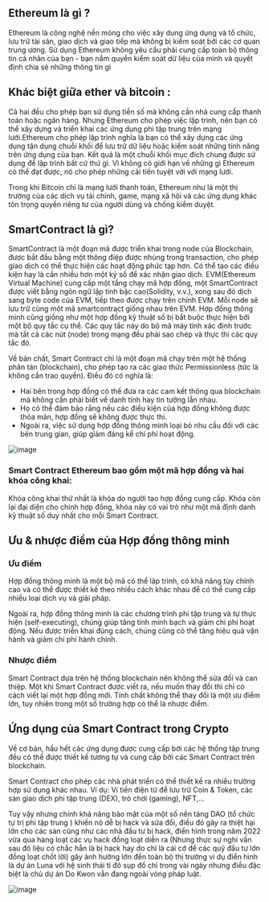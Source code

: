 ## Ethereum là gì ?
Ethereum là công nghệ nền móng cho việc xây dụng ứng dụng và tổ chức, lưu trữ tài sản, giao dịch và giao tiếp mà không bị kiểm soát bởi các cơ quan trung ương. 
Sử dụng Ethereum không yêu cầu phải cung cấp toàn bộ thông tin cá nhân của bạn - bạn nắm quyền kiểm soát dữ liệu của mình và quyết định chia sẻ những thông tin gì
## Khác biệt giữa ether và bitcoin :
Cả hai đều cho phép bạn sử dụng tiền số mà không cần nhà cung cấp thanh toán hoặc ngân hàng.
Nhưng Ethereum cho phép việc lập trình, nên bạn có thể xây dựng và triển khai các ứng dụng phi tập trung trên mạng lưới.Ethereum cho phép lập trình nghĩa là bạn có
thể xây dựng các ứng dụng tận dụng chuỗi khối để lưu trữ dữ liệu hoặc kiểm soát những tính năng trên ứng dụng của bạn. Kết quả là một chuỗi khối mục đích chung được 
sử dụng để lập trình bất cứ thứ gì. Vì không có giới hạn về những gì Ethereum có thể đạt được, nó cho phép những cải tiến tuyệt vời với mạng lưới.

Trong khi Bitcoin chỉ là mạng lưới thanh toán, Ethereum như là một thị trường của các dịch vụ tài chính, game, mạng xã hội và các ứng dụng khác tôn trọng quyền riêng 
tư của người dùng và chống kiểm duyệt.
## SmartContract là gì?
SmartContract là một đoạn mã được triển khai trong node của Blockchain, được bắt đầu bằng một thông điệp được nhúng trong transaction, cho phép giao dịch có thể thực 
hiện các hoạt động phức tạp hơn. Có thể tạo các điều kiện hay là cần nhiều hơn một ký số để xác nhận giao dịch. EVM(Ethereum Virtual Machine) cung cấp một tầng chạy
mã hợp đồng, một SmartContract được viết bằng ngôn ngữ lập tình bậc cao(Solidity, v.v.), xong sau đó dịch sang byte code của EVM, tiếp theo được chạy trên chính EVM.
Mỗi node sẽ lưu trữ cùng một mã smartcontract giống nhau trên EVM.
Hợp đồng thông minh cũng giống như một hợp đồng kỹ thuật số bị bắt buộc thực hiện bởi một bộ quy tắc cụ thể. Các quy tắc này do bộ mã máy tính xác định trước mà tất 
cả các nút (node) trong mạng đều phải sao chép và thực thi các quy tắc đó. 

Về bản chất, Smart Contract chỉ là một đoạn mã chạy trên một hệ thống phân tán (blockchain), cho phép tạo ra các giao thức Permissionless (tức là không cần trao quyền). 
Điều đó có nghĩa là: 

- Hai bên trong hợp đồng có thể đưa ra các cam kết thông qua blockchain mà không cần phải biết về danh tính hay tin tưởng lẫn nhau.
- Họ có thể đảm bảo rằng nếu các điều kiện của hợp đồng không được thỏa mãn, hợp đồng sẽ không được thực thi.
- Ngoài ra, việc sử dụng hợp đồng thông minh loại bỏ nhu cầu đối với các bên trung gian, giúp giảm đáng kể chi phí hoạt động.

![image](https://user-images.githubusercontent.com/74479681/202911139-cb1e9957-83e3-4fde-af1b-9f4f7ea62ede.png)

### Smart Contract Ethereum bao gồm một mã hợp đồng và hai khóa công khai: 

Khóa công khai thứ nhất là khóa do người tạo hợp đồng cung cấp.
Khóa còn lại đại diện cho chính hợp đồng, khóa này có vai trò như một mã định danh kỹ thuật số duy nhất cho mỗi Smart Contract.

## Ưu & nhược điểm của Hợp đồng thông minh
### Ưu điểm
Hợp đồng thông minh là một bộ mã có thể lập trình, có khả năng tùy chỉnh cao và có thể được thiết kế theo nhiều cách khác nhau để có thể cung cấp nhiều loại dịch vụ 
và giải pháp.

Ngoài ra, hợp đồng thông minh là các chương trình phi tập trung và tự thực hiện (self-executing), chúng giúp tăng tính minh bạch và giảm chi phí hoạt động. Nếu được 
triển khai đúng cách, chúng cũng có thể tăng hiệu quả vận hành và giảm chi phí hành chính.

### Nhược điểm
Smart Contract dựa trên hệ thống blockchain nên không thể sửa đổi và can thiệp. Một khi Smart Contract được viết ra, nếu muốn thay đổi thì chỉ có cách viết lại một 
hợp đồng mới. Tính chất không thể thay đổi là một ưu điểm lớn, tuy nhiên trong một số trường hợp có thể là nhược điểm.

## Ứng dụng của Smart Contract trong Crypto
Về cơ bản, hầu hết các ứng dụng được cung cấp bởi các hệ thống tập trung đều có thể được thiết kế tương tự và cung cấp bởi các Smart Contract trên blockchain.

Smart Contract cho phép các nhà phát triển có thể thiết kế ra nhiều trường hợp sử dụng khác nhau. Ví dụ: Ví tiền điện tử để lưu trữ Coin & Token, các sàn giao dịch 
phi tập trung (DEX), trò chơi (gaming), NFT,...

Tuy vậy nhưng chính khả năng bảo mật của một số nền tảng DAO (tổ chức tự trị phi tập trung ) khiến nó dễ bị hack và sửa đổi, điều đó gây ra thiệt hại lớn cho các sàn 
cũng như các nhà đầu tư bị hack, điển hình trong năm 2022 vừa qua hàng loạt các vụ hack đồng loạt diễn ra (Nhưng thực sự nghi vấn sau đó liệu có chắc hẳn là bị hack hay
do chỉ là cái cớ để các quỹ đầu tư lớn đồng loạt chốt lời) gây ảnh hưởng lớn đến toàn bộ thị trường ví dụ điển hình là dự án Luna với hệ sinh thái tỉ đô sụp đổ chỉ trong vài ngày nhưng điều đặc biệt là chủ dự án Do Kwon vẫn đang ngoài vòng pháp luật.

![image](https://user-images.githubusercontent.com/74479681/202914365-7511af9c-b9bd-4a26-a4ff-8f7f1f57471b.png)

